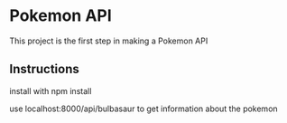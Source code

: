 # Pokemon API
This project is the first step in making a Pokemon API

## Instructions
install with 
npm install

use localhost:8000/api/bulbasaur to get information about the pokemon